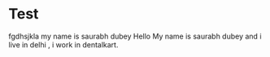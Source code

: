# Test
fgdhsjkla
my name is saurabh dubey 
Hello
My name is saurabh dubey and i live in delhi , i work in dentalkart.
